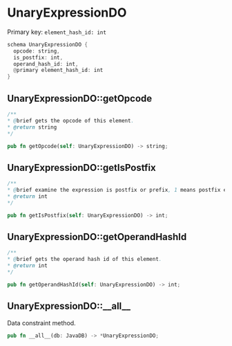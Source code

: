 # UnaryExpressionDO

Primary key: `element_hash_id: int`

```rust
schema UnaryExpressionDO {
  opcode: string,
  is_postfix: int,
  operand_hash_id: int,
  @primary element_hash_id: int
}
```
## UnaryExpressionDO::getOpcode

```java
/**
* @brief gets the opcode of this element.
* @return string
*/
```
```rust
pub fn getOpcode(self: UnaryExpressionDO) -> string;
```
## UnaryExpressionDO::getIsPostfix

```java
/**
* @brief examine the expression is postfix or prefix, 1 means postfix expression.
* @return int
*/
```
```rust
pub fn getIsPostfix(self: UnaryExpressionDO) -> int;
```
## UnaryExpressionDO::getOperandHashId

```java
/**
* @brief gets the operand hash id of this element.
* @return int
*/
```
```rust
pub fn getOperandHashId(self: UnaryExpressionDO) -> int;
```
## UnaryExpressionDO::\_\_all\_\_

Data constraint method.

```rust
pub fn __all__(db: JavaDB) -> *UnaryExpressionDO;
```

